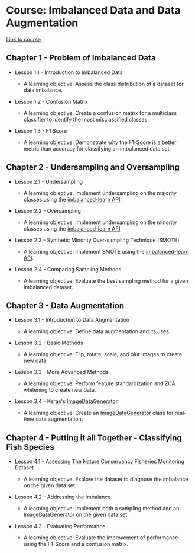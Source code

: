 # Course:  Imbalanced Data and Data Augmentation
[Link to course](https://github.com/lissulmont/dc_take_home_test/blob/master/TrackProposal.md#course-2-imbalanced-data-and-data-augmentation)

## Chapter 1 - Problem of Imbalanced Data 

- Lesson 1.1 - Introduction to Imbalanced Data

  - A learning objective: Assess the class distribution of a dataset for data imbalance.
- Lesson 1.2 - Confusion Matrix 
  - A learning objective: Create a confusion matrix for a multiclass classifier to identify the most misclassified classes.
- Lesson 1.3 -  F1 Score
  - A learning objective: Demonstrate why the F1-Score is a better metric than accuracy for classifying an imbalanced data set.


## Chapter 2 - Undersampling and Oversampling 

- Lesson 2.1 - Undersampling

  - A learning objective: Implement undersampling on the majority classes using the [imbalanced-learn API](https://imbalanced-learn.readthedocs.io/en/stable/index.html).

- Lesson 2.2 - Oversampling

  - A learning objective: Implement undersampling on the minority classes using the [imbalanced-learn API](https://imbalanced-learn.readthedocs.io/en/stable/index.html).

- Lesson 2.3 - Synthetic Minority Over-sampling Technique (SMOTE)

  - A learning objective: Implement SMOTE using the [imbalanced-learn API](https://imbalanced-learn.readthedocs.io/en/stable/index.html).

- Lesson 2.4 - Comparing Sampling Methods

  - A learning objective: Evaluate the best sampling method for a given imbalanced dataset.


## Chapter 3 - Data Augmentation

- Lesson 3.1 - Introduction to Data Augmentation

  - A learning objective: Define data augmentation and its uses.

- Lesson 3.2 - Basic Methods

  - A learning objective: Flip, rotate, scale, and blur images to create new data.

- Lesson 3.3 - More Advanced Methods

  - A learning objective: Perform feature standardization and ZCA whitening to create new data.

- Lesson 3.4 - Keras's [ImageDataGenerator](https://keras.io/preprocessing/image/)

  - A learning objective:  Create an [ImageDataGenerator](https://keras.io/preprocessing/image/) class for real-time data augmentation.


## Chapter 4 - Putting it all Together - Classifying Fish Species

- Lesson 4.1 - Assessing [The Nature Conservancy Fisheries Monitoring](https://www.kaggle.com/c/the-nature-conservancy-fisheries-monitoring) Dataset

  - A learning objective: Explore the dataset to diagnose the imbalance on the given data set.

- Lesson 4.2 - Addressing the Imbalance

  - A learning objective: Implement both a sampling method and an [ImageDataGenerator](https://keras.io/preprocessing/image/) on the given data set.

- Lesson 4.3 - Evaluating Performance

  - A learning objective: Evaluate the improvement of performance using the F1-Score and a confusion matrix.


